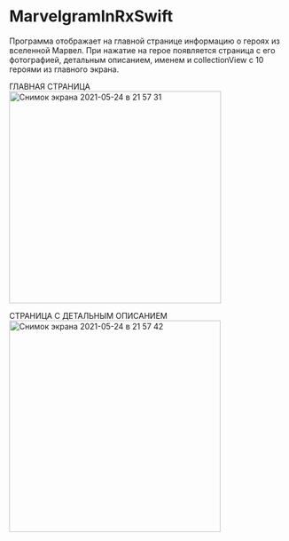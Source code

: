 # MarvelgramInRxSwift
Программа отображает на главной странице информацию о героях из вселенной Марвел. При нажатие на герое появляется страница с его фотографией, детальным описанием, именем и  collectionView с 10 героями из главного экрана.


ГЛАВНАЯ СТРАНИЦА
<img width="382" alt="Снимок экрана 2021-05-24 в 21 57 31" src="https://user-images.githubusercontent.com/68297992/119401222-7fa03e80-bcdb-11eb-81f0-c812880778af.png">




СТРАНИЦА С ДЕТАЛЬНЫМ ОПИСАНИЕМ
<img width="381" alt="Снимок экрана 2021-05-24 в 21 57 42" src="https://user-images.githubusercontent.com/68297992/119401260-8e86f100-bcdb-11eb-9347-11d67f75cf04.png">
